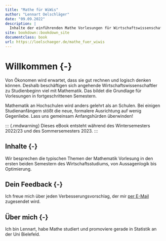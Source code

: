 ```yaml
--- 
title: "Mathe für WiWis"
author: "Lennart Oelschläger"
date: "09.09.2022"
description: |
  Inhalte der einführenden Mathe Vorlesungen für Wirtschaftswissenschaftler
site: bookdown::bookdown_site
documentclass: book
url: https://loelschaeger.de/mathe_fuer_wiwis
---
```


# Willkommen {-}

Von Ökonomen wird erwartet, dass sie gut rechnen und logisch denken können. Deshalb beschäftigen sich angehende Wirtschaftswissenschaftler zu Studienbeginn viel mit Mathematik. Das bildet die Grundlage für Vorlesungen in fortgeschrittenen Semestern. 

Mathematik an Hochschulen wird anders gelehrt als an Schulen. Bei einigen Studienanfängern stößt die neue, formalere Ausrichtung auf wenig Gegenliebe. Lass uns gemeinsam Anfangshürden überwinden!

::: {.rmdwarning}
Dieses eBook entsteht während des Wintersemesters 2022/23 und des Sommersemesters 2023.
:::

## Inhalte {-}

Wir besprechen die typischen Themen der Mathematik Vorlesung in den ersten beiden Semestern des Wirtschaftsstudiums, von Aussagenlogik bis Optimierung.

## Dein Feedback {-}

Ich freue mich über jeden Verbesserungsvorschlag, der mir [per E-Mail](mailto:oelschlaeger.lennart@gmail.com) zugesendet wird.

## Über mich {-}

Ich bin Lennart, habe Mathe studiert und promoviere gerade in Statistik an der Uni Bielefeld.
